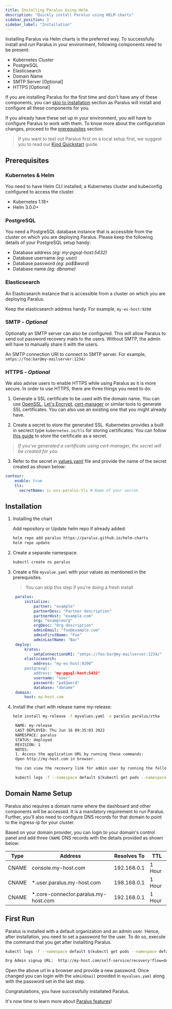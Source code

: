 ```yaml
---
title: Installing Paralus Using Helm
description: "Quickly install Paralus using HELM charts"
sidebar_position: 2
sidebar_label: "Installation"
---
```


Installing Paralus via Helm charts is the preferred way. To successfully install and run Paralus in your environment, following components need to be present:

- Kubernetes Cluster
- PostgreSQL
- Elasticsearch
- Domain Name
- SMTP Server [Optional]
- HTTPS [Optional]

If you are installing Paralus for the first time and don't have any of these components, you can [skip to installation](#installation) section as Paralus will install and configure all these components for you.

If you already have these set up in your environment, you will have to configure Paralus to work with them. To know more about the configuration changes, proceed to the [prerequisites](#prerequisites) section.

> If you want to test out Paralus first on a local setup first, we suggest you to read our [Kind Quickstart](../docs/quickstart/kind) guide.

## Prerequisites

### Kubernetes & Helm

You need to have Helm CLI installed, a Kubernetes cluster and kubeconfig configured to access the cluster.

- Kubernetes 1.18+
- Helm 3.0.0+

### PostgreSQL

You need a PostgreSQL database instance that is accessible from the cluster on which you are deploying Paralus. Please keep the following details of your PostgreSQL setup handy:

- Database address _(eg: my-pgsql-host:5432)_
- Database username _(eg: user)_
- Database password _(eg: pa$$word)_
- Database name _(eg: dbname)_

### Elasticsearch

An Elasticsearch instance that is accessible from a cluster on which you are deploying Paralus.

Keep the elasticsearch address handy. For example, `my-es-host:9200`

### SMTP - _Optional_

Optionally an SMTP server can also be configured. This will allow Paralus to send out password recovery mails to the users. Without SMTP, the admin will have to manually share it with the users.

An SMTP connection URI to connect to SMTP server. For example, `smtps://foo:bar@my-mailserver:1234/`

### HTTPS - _Optional_

We also advise users to enable HTTPS while using Paralus as it is more secure. In order to use HTTPS, there are three things you need to do:

1. Generate a SSL certificate to be used with the domain name. You can use [OpenSSL](https://github.com/openssl/openssl), [Let's Encrypt](https://github.com/letsencrypt), [cert-manager](https://github.com/cert-manager/cert-manager) or similar tools to generate SSL certificates. You can also use an existing one that you might already have.

2. Create a secret to store the generated SSL. Kubernetes provides a built in secrect type `kubernetes.io/tls` for storing certificates. You can follow [this guide](https://kubernetes.io/docs/concepts/configuration/secret/#tls-secrets) to store the certificate as a secret.

> _If you've generated a certificate using cert-manager, the secret will be created for you._

3. Refer to the secret in [values.yaml](https://github.com/paralus/helm-charts/blob/main/charts/ztka/values.yaml#L231-L237) file and provide the name of the secret created as shown below:

```yaml
contour:
    enable: true
    tls:
      secretName: ic-oss-paralus-tls # Name of your secret
```

## Installation

1. Installing the chart

   Add repository or Update helm repo if already added:

   ```bash
   helm repo add paralus https://paralus.github.io/helm-charts
   helm repo update
   ```

2. Create a separate namespace.

   ```bash
   kubectl create ns paralus
   ```

3. Create a file `myvalue.yaml` with your values as mentioned in the prerequisites.

   > You can skip this step if you're doing a fresh install

   ```yaml
    paralus:
        initialize:
            partner: "example"
            partnerDesc: "Partner description"
            partnerHost: "example.com"
            org: "exampleorg"
            orgDesc: "Org description"
            adminEmail: "foo@example.com"
            adminFirstName: "Foo"
            adminLastName: "Bar"
    deploy:
        kratos:
            smtpConnectionURI: "smtps://foo:bar@my-mailserver:1234/"
        elasticsearch:
            address: "my-es-host:9200”
        postgresql:
            address: "my-pgsql-host:5432"
            username: "user"
            password: "pa$$word"
            database: "dbname"
    domain:
        host: my-host.com
   ```

4. Install the chart with release name my-release:

   ```bash
   helm install my-release -f myvalues.yaml -n paralus paralus/ztka

    NAME: my-release
    LAST DEPLOYED: Thu Jun 16 09:35:03 2022
    NAMESPACE: paralus
    STATUS: deployed
    REVISION: 1
    NOTES:
    1. Access the application URL by running these commands:
    Open http://my-host.com in browser.

    You can view the recovery link for admin user by running the following command once all the pods are running:

    kubectl logs -f --namespace default $(kubectl get pods --namespace default -l app.kubernetes.io/name='paralus' -o jsonpath='{ .items[0].metadata.name }') initialize | grep 'Org Admin signup URL:'

   ```

## Domain Name Setup

Paralus also requires a domain name where the dashboard and other components will be accessed. It is a mandatory requirement to run Paralus. Further, you'll also need to configure DNS records for that domain to point to the ingress-ip for your cluster.

Based on your domain provider, you can login to your domain's control panel and add three `CNAME` DNS records with the details provided as shown below:

| Type | Address | Resolves To | TTL |
|---|---|---|---|
| CNAME | console.my-host.com | 192.168.0.1 | 1 Hour |
| CNAME | *.user.paralus.my-host.com  | 198.168.0.1 | 1 Hour |
| CNAME | *.core-connector.paralus.my-host.com | 192.168.0.1 | 1 Hour |

## First Run

Paralus is installed with a default organization and an admin user. Hence, after installation, you need to set a password for the user. To do so, execute the command that you get after installting Paralus.

```bash
kubectl logs -f --namespace default $(kubectl get pods --namespace default -l app.kubernetes.io/name='paralus' -o jsonpath='{ .items[0].metadata.name }') initialize | grep 'Org Admin signup URL:'

Org Admin signup URL:  http://my-host.com/self-service/recovery?flow=de34efa4-934e-4916-8d3f-a1c6ce65ba39&token=IYJFI5vbORhGnz81gCjK7kucDVoiuQ7j
```

Open the above url in a browser and provide a new password. Once changed you can login with the `adminEmail` provided in `myvalues.yaml` along with the password set in the last step.

Congratulations, you have successfully installated Paralus.

It's now time to learn more about [Paralus features](../docs/usage/)!
